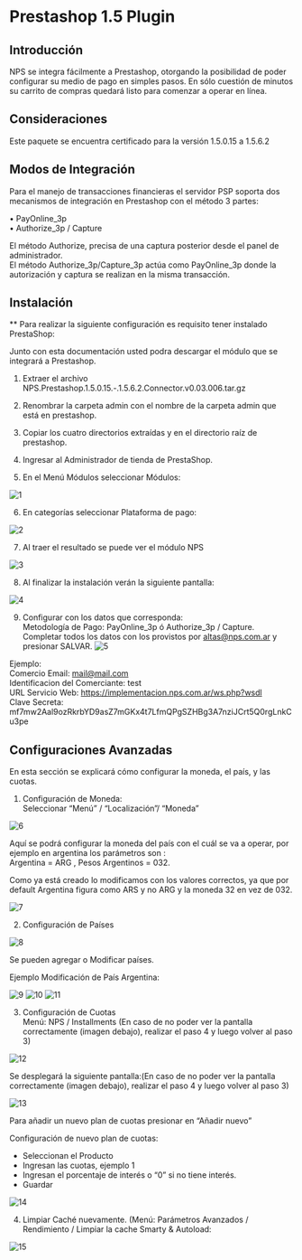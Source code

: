 # Prestashop 1.5 Plugin

## Introducción

  NPS se integra fácilmente a Prestashop, otorgando la posibilidad de poder configurar su medio de pago en simples pasos. En sólo cuestión de minutos su carrito de compras quedará listo para comenzar a operar en línea.

## Consideraciones

Este paquete se encuentra certificado para la versión 1.5.0.15 a 1.5.6.2

## Modos de Integración

Para el manejo de transacciones financieras el servidor PSP soporta dos mecanismos de integración en Prestashop con el método 3 partes:

•	PayOnline_3p  
•	Authorize_3p / Capture 

El método Authorize, precisa de una captura posterior desde el panel de administrador.  
El método Authorize_3p/Capture_3p actúa como PayOnline_3p donde la autorización y captura se realizan en la misma transacción.


## Instalación

** Para realizar la siguiente configuración es requisito tener instalado PrestaShop: 

Junto con esta documentación usted podra descargar el módulo que se integrará a Prestashop.

1. Extraer el archivo NPS.Prestashop.1.5.0.15.-.1.5.6.2.Connector.v0.03.006.tar.gz

2. Renombrar la carpeta admin con el nombre de la carpeta admin que está en prestashop.

3. Copiar los cuatro directorios extraídas y en el directorio raíz de prestashop. 

4. Ingresar al Administrador de tienda de PrestaShop.

5. En el Menú Módulos seleccionar Módulos:

  ![1](https://cloud.githubusercontent.com/assets/24914148/25497145/fb4e84b4-2b59-11e7-855f-aa7f03ac9818.png)

6. En categorías seleccionar Plataforma de pago:

  ![2](https://cloud.githubusercontent.com/assets/24914148/25497146/fb5a29cc-2b59-11e7-8293-a3e4babac965.png)

7. Al traer el resultado se puede ver el módulo NPS

 ![3](https://cloud.githubusercontent.com/assets/24914148/25497147/fb7b3964-2b59-11e7-8f65-052c30cca726.png)

8. Al finalizar la instalación verán la siguiente pantalla:

![4](https://cloud.githubusercontent.com/assets/24914148/25497148/fb80d98c-2b59-11e7-89aa-fea05c2df69c.png)

9.	Configurar con los datos que corresponda:    
  Metodología de Pago: PayOnline_3p ó Authorize_3p / Capture.   
  Completar todos los datos con los provistos por altas@nps.com.ar y presionar SALVAR.
  ![5](https://cloud.githubusercontent.com/assets/24914148/25497149/fb8f0f5c-2b59-11e7-8358-ad93fdbe80d7.png)

  Ejemplo:    
  Comercio Email: mail@mail.com   
  Identificacion del Comerciante: test    
  URL Servicio Web: https://implementacion.nps.com.ar/ws.php?wsdl   
  Clave Secreta: mf7mw2Aal9ozRkrbYD9asZ7mGKx4t7LfmQPgSZHBg3A7nziJCrt5Q0rgLnkCu3pe

## Configuraciones Avanzadas

En esta sección se explicará cómo configurar la moneda, el país, y las cuotas.

1. Configuración de Moneda:   
  Seleccionar “Menú” / “Localización”/ “Moneda”

  ![6](https://cloud.githubusercontent.com/assets/24914148/25497136/fb0eb6ae-2b59-11e7-87ce-b946f0fe7279.png)

  Aquí se podrá configurar la moneda del país con el cuál se va a operar, por ejemplo en argentina los parámetros son :   
  Argentina = ARG   ,  Pesos Argentinos = 032.

  Como ya está creado lo modificamos con los valores correctos, ya que por default Argentina figura como ARS y no ARG y la moneda 32 en vez de 032.

  ![7](https://cloud.githubusercontent.com/assets/24914148/25497135/fb0eb780-2b59-11e7-9b25-7901d5f31dec.png)

2. Configuración de Países

  ![8](https://cloud.githubusercontent.com/assets/24914148/25497137/fb102322-2b59-11e7-98c6-e127ac203503.png)

  Se pueden agregar o Modificar países.

  Ejemplo Modificación de País Argentina:

  ![9](https://cloud.githubusercontent.com/assets/24914148/25497138/fb12bfec-2b59-11e7-871e-bc76425b81d4.png)
  ![10](https://cloud.githubusercontent.com/assets/24914148/25497139/fb16eeb4-2b59-11e7-98ef-f1ee0fcbeeab.png)
  ![11](https://cloud.githubusercontent.com/assets/24914148/25497140/fb1ec968-2b59-11e7-964c-d21fbfd647b4.png)

3. Configuración de Cuotas    
  Menú: NPS / Installments (En caso de no poder ver la pantalla correctamente (imagen debajo), realizar el paso 4 y luego volver al paso 3)

  ![12](https://cloud.githubusercontent.com/assets/24914148/25497142/fb45bb4a-2b59-11e7-9b7f-304d30e87513.png)

  Se desplegará la siguiente pantalla:(En caso de no poder ver la pantalla correctamente (imagen debajo), realizar el paso 4 y luego volver al paso 3)

  ![13](https://cloud.githubusercontent.com/assets/24914148/25497141/fb455b28-2b59-11e7-9dba-199dc92c1b69.png)

  Para añadir un nuevo plan de cuotas presionar en “Añadir nuevo”   

  Configuración de nuevo plan de cuotas:
  +	Seleccionan el Producto
  + Ingresan las cuotas, ejemplo 1
  + Ingresan el porcentaje de interés o “0” si no tiene interés.
  + Guardar

  ![14](https://cloud.githubusercontent.com/assets/24914148/25497143/fb484e32-2b59-11e7-9bf2-8b6b0ec3a14e.png)

4.	Limpiar Caché nuevamente. (Menú: Parámetros Avanzados / Rendimiento / Limpiar la cache Smarty & Autoload:

  ![15](https://cloud.githubusercontent.com/assets/24914148/25497144/fb4aa83a-2b59-11e7-9e76-ad61298853c9.png)

